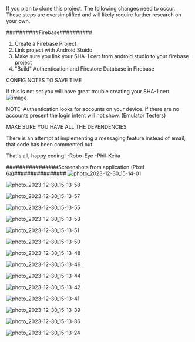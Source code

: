 If you plan to clone this project. The following changes need to occur. These steps are oversimplified 
and will likely require further research on your own. 

##########Firebase##########
1. Create a Firebase Project
2. Link project with Android Stuido
3. Make sure you link your SHA-1 cert from android studio to your firebase project
4. "Build" Authentication and Firestore Database in Firebase


CONFIG NOTES TO SAVE TIME 

If this is not set you will have great trouble creating your SHA-1 cert 
![image](https://github.com/phil-keita/LostAndFound/assets/68978948/f25b5d6e-2818-4b9c-8113-e4b1efb1e862)

NOTE: Authentication looks for accounts on your device. If there are no accounts present the 
login intent will not show. (Emulator Testers)

MAKE SURE YOU HAVE ALL THE DEPENDENCIES

There is an attempt at implementing a messaging feature instead of email, that code has been 
commented out. 

That's all, happy coding! 
-Robo-Eye 
-Phil-Keita 

################Screenshots from application (Pixel 6a)################
![photo_2023-12-30_15-14-01](https://github.com/phil-keita/LostAndFound/assets/68978948/2193abfb-56bf-4a82-944e-7a6e61a3fbe5)

![photo_2023-12-30_15-13-58](https://github.com/phil-keita/LostAndFound/assets/68978948/3860a222-a896-45f9-9795-500f8606bdc9)

![photo_2023-12-30_15-13-57](https://github.com/phil-keita/LostAndFound/assets/68978948/86e47e5b-5ed7-4180-8d8b-f01a6025601a)

![photo_2023-12-30_15-13-55](https://github.com/phil-keita/LostAndFound/assets/68978948/7b9699de-4fe3-48d6-a1e2-b8b3808ed414)

![photo_2023-12-30_15-13-53](https://github.com/phil-keita/LostAndFound/assets/68978948/0273f6d3-2d4e-4625-9e28-59ac1e5ceafd)

![photo_2023-12-30_15-13-51](https://github.com/phil-keita/LostAndFound/assets/68978948/d4839d76-70c5-4003-a34f-da9ead9dca73)

![photo_2023-12-30_15-13-50](https://github.com/phil-keita/LostAndFound/assets/68978948/0b4c5402-1f86-41dc-9ee4-854950b66632)

![photo_2023-12-30_15-13-48](https://github.com/phil-keita/LostAndFound/assets/68978948/51bc6bfd-94fa-4ef4-a307-913fb5b55ac2)

![photo_2023-12-30_15-13-46](https://github.com/phil-keita/LostAndFound/assets/68978948/f76401dc-49e8-4a96-8bc8-8aa9a93e5586)

![photo_2023-12-30_15-13-44](https://github.com/phil-keita/LostAndFound/assets/68978948/5370f8ba-1f44-4b07-b994-45b611282737)

![photo_2023-12-30_15-13-42](https://github.com/phil-keita/LostAndFound/assets/68978948/0d284852-b74f-48f7-a982-f086a2e403be)

![photo_2023-12-30_15-13-41](https://github.com/phil-keita/LostAndFound/assets/68978948/065e5d25-ddd1-494e-ae3f-ff7abc435510)

![photo_2023-12-30_15-13-39](https://github.com/phil-keita/LostAndFound/assets/68978948/84ca1973-366c-4646-8461-8d019e93efbe)

![photo_2023-12-30_15-13-36](https://github.com/phil-keita/LostAndFound/assets/68978948/346e56d9-cd90-40e2-adc5-196485c79815)

![photo_2023-12-30_15-13-24](https://github.com/phil-keita/LostAndFound/assets/68978948/8b338f31-8273-4635-91d0-a0c61189582e)

